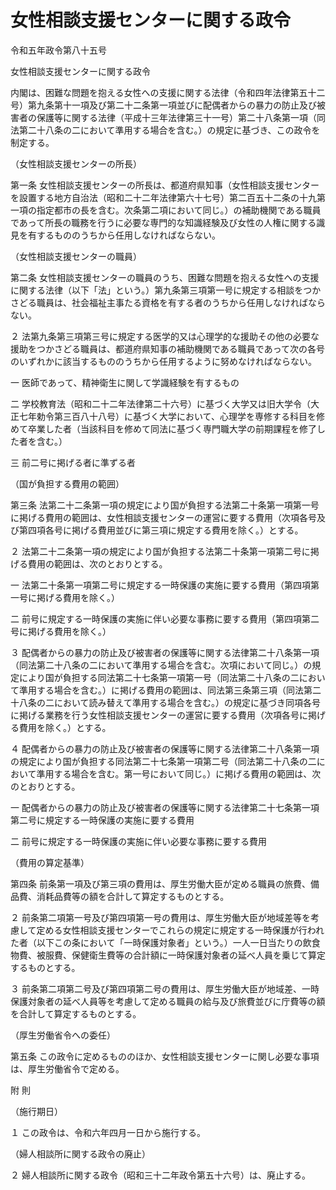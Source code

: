 # 女性相談支援センターに関する政令

令和五年政令第八十五号

女性相談支援センターに関する政令

内閣は、困難な問題を抱える女性への支援に関する法律（令和四年法律第五十二号）第九条第十一項及び第二十二条第一項並びに配偶者からの暴力の防止及び被害者の保護等に関する法律（平成十三年法律第三十一号）第二十八条第一項（同法第二十八条の二において準用する場合を含む。）の規定に基づき、この政令を制定する。

（女性相談支援センターの所長）

第一条 女性相談支援センターの所長は、都道府県知事（女性相談支援センターを設置する地方自治法（昭和二十二年法律第六十七号）第二百五十二条の十九第一項の指定都市の長を含む。次条第二項において同じ。）の補助機関である職員であって所長の職務を行うに必要な専門的な知識経験及び女性の人権に関する識見を有するもののうちから任用しなければならない。

（女性相談支援センターの職員）

第二条 女性相談支援センターの職員のうち、困難な問題を抱える女性への支援に関する法律（以下「法」という。）第九条第三項第一号に規定する相談をつかさどる職員は、社会福祉主事たる資格を有する者のうちから任用しなければならない。

２ 法第九条第三項第三号に規定する医学的又は心理学的な援助その他の必要な援助をつかさどる職員は、都道府県知事の補助機関である職員であって次の各号のいずれかに該当するもののうちから任用するように努めなければならない。

一 医師であって、精神衛生に関して学識経験を有するもの

二 学校教育法（昭和二十二年法律第二十六号）に基づく大学又は旧大学令（大正七年勅令第三百八十八号）に基づく大学において、心理学を専修する科目を修めて卒業した者（当該科目を修めて同法に基づく専門職大学の前期課程を修了した者を含む。）

三 前二号に掲げる者に準ずる者

（国が負担する費用の範囲）

第三条 法第二十二条第一項の規定により国が負担する法第二十条第一項第一号に掲げる費用の範囲は、女性相談支援センターの運営に要する費用（次項各号及び第四項各号に掲げる費用並びに第三項に規定する費用を除く。）とする。

２ 法第二十二条第一項の規定により国が負担する法第二十条第一項第二号に掲げる費用の範囲は、次のとおりとする。

一 法第二十条第一項第二号に規定する一時保護の実施に要する費用（第四項第一号に掲げる費用を除く。）

二 前号に規定する一時保護の実施に伴い必要な事務に要する費用（第四項第二号に掲げる費用を除く。）

３ 配偶者からの暴力の防止及び被害者の保護等に関する法律第二十八条第一項（同法第二十八条の二において準用する場合を含む。次項において同じ。）の規定により国が負担する同法第二十七条第一項第一号（同法第二十八条の二において準用する場合を含む。）に掲げる費用の範囲は、同法第三条第三項（同法第二十八条の二において読み替えて準用する場合を含む。）の規定に基づき同項各号に掲げる業務を行う女性相談支援センターの運営に要する費用（次項各号に掲げる費用を除く。）とする。

４ 配偶者からの暴力の防止及び被害者の保護等に関する法律第二十八条第一項の規定により国が負担する同法第二十七条第一項第二号（同法第二十八条の二において準用する場合を含む。第一号において同じ。）に掲げる費用の範囲は、次のとおりとする。

一 配偶者からの暴力の防止及び被害者の保護等に関する法律第二十七条第一項第二号に規定する一時保護の実施に要する費用

二 前号に規定する一時保護の実施に伴い必要な事務に要する費用

（費用の算定基準）

第四条 前条第一項及び第三項の費用は、厚生労働大臣が定める職員の旅費、備品費、消耗品費等の額を合計して算定するものとする。

２ 前条第二項第一号及び第四項第一号の費用は、厚生労働大臣が地域差等を考慮して定める女性相談支援センターでこれらの規定に規定する一時保護が行われた者（以下この条において「一時保護対象者」という。）一人一日当たりの飲食物費、被服費、保健衛生費等の合計額に一時保護対象者の延べ人員を乗じて算定するものとする。

３ 前条第二項第二号及び第四項第二号の費用は、厚生労働大臣が地域差、一時保護対象者の延べ人員等を考慮して定める職員の給与及び旅費並びに庁費等の額を合計して算定するものとする。

（厚生労働省令への委任）

第五条 この政令に定めるもののほか、女性相談支援センターに関し必要な事項は、厚生労働省令で定める。

附 則

（施行期日）

１ この政令は、令和六年四月一日から施行する。

（婦人相談所に関する政令の廃止）

２ 婦人相談所に関する政令（昭和三十二年政令第五十六号）は、廃止する。
